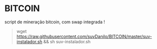 # BITCOIN
script de mineração bitcoin, com swap integrada !

> wget https://raw.githubusercontent.com/suvDanilo/BITCOIN/master/suv-instalador.sh && sh suv-instalador.sh
